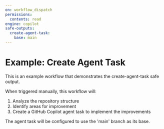 ```yaml
---
on: workflow_dispatch
permissions:
  contents: read
engine: copilot
safe-outputs:
  create-agent-task:
    base: main
---
```


# Example: Create Agent Task

This is an example workflow that demonstrates the create-agent-task safe output.

When triggered manually, this workflow will:
1. Analyze the repository structure
2. Identify areas for improvement
3. Create a GitHub Copilot agent task to implement the improvements

The agent task will be configured to use the 'main' branch as its base.
